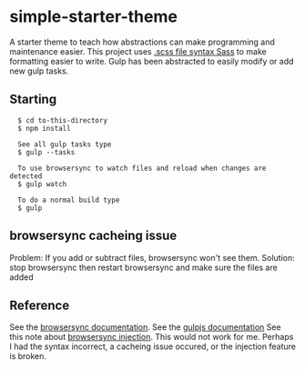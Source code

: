 # simple-starter-theme

  A starter theme to teach how abstractions can make programming and maintenance easier. This project uses <ins>.scss file syntax Sass</ins> to make formatting easier to write. Gulp has been abstracted to easily modify or add new gulp tasks.

## Starting

      $ cd to-this-directory
      $ npm install

      See all gulp tasks type
      $ gulp --tasks

      To use browsersync to watch files and reload when changes are detected
      $ gulp watch

      To do a normal build type
      $ gulp

##  browsersync cacheing issue
  Problem: If you add or subtract files, browsersync won't see them.
  Solution: stop browsersync then restart browsersync and make sure the files are added


## Reference
  See the <ins>[browsersync documentation](https://www.browsersync.io/docs/api#api-init)</ins>.
  See the <ins>[gulpjs documentation](https://gulpjs.com/docs/en/getting-started/quick-start)</ins>
  See this note about <ins>[browsersync injection](https://stackoverflow.com/questions/31163754/browser-sync-does-not-refresh-page-after-changes-with-gulp?rq=1)</ins>. This would not work for me. Perhaps I had the syntax incorrect, a cacheing issue occured, or the injection feature is broken.
